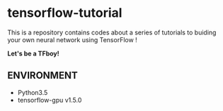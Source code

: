 # tensorflow-tutorial
This is a repository contains codes about a series of tutorials to buiding your own neural network using TensorFlow ! 
 

 __Let's be a TFboy!__
 
## ENVIRONMENT
- Python3.5
- tensorflow-gpu v1.5.0